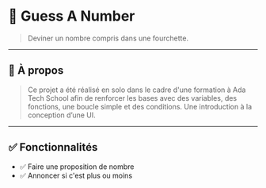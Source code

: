 # 🧠 Guess A Number

> Deviner un nombre compris dans une fourchette.

---

## 📌 À propos

> Ce projet a été réalisé en solo dans le cadre d'une formation à Ada Tech School afin de renforcer les bases avec des variables, des fonctions, une boucle simple et des conditions. Une introduction à la conception d’une UI.

---

## ✅ Fonctionnalités

- ✅ Faire une proposition de nombre
- ✅ Annoncer si c'est plus ou moins
